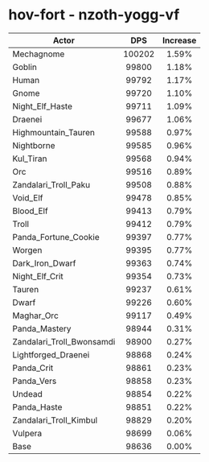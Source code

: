 # hov-fort - nzoth-yogg-vf
| Actor | DPS | Increase |
|---|:---:|:---:|
|Mechagnome|100202|1.59%|
|Goblin|99800|1.18%|
|Human|99792|1.17%|
|Gnome|99720|1.10%|
|Night_Elf_Haste|99711|1.09%|
|Draenei|99677|1.06%|
|Highmountain_Tauren|99588|0.97%|
|Nightborne|99585|0.96%|
|Kul_Tiran|99568|0.94%|
|Orc|99516|0.89%|
|Zandalari_Troll_Paku|99508|0.88%|
|Void_Elf|99478|0.85%|
|Blood_Elf|99413|0.79%|
|Troll|99412|0.79%|
|Panda_Fortune_Cookie|99397|0.77%|
|Worgen|99395|0.77%|
|Dark_Iron_Dwarf|99363|0.74%|
|Night_Elf_Crit|99354|0.73%|
|Tauren|99237|0.61%|
|Dwarf|99226|0.60%|
|Maghar_Orc|99117|0.49%|
|Panda_Mastery|98944|0.31%|
|Zandalari_Troll_Bwonsamdi|98900|0.27%|
|Lightforged_Draenei|98868|0.24%|
|Panda_Crit|98861|0.23%|
|Panda_Vers|98858|0.23%|
|Undead|98854|0.22%|
|Panda_Haste|98851|0.22%|
|Zandalari_Troll_Kimbul|98829|0.20%|
|Vulpera|98699|0.06%|
|Base|98636|0.00%|
